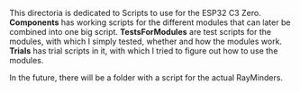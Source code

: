 This directoria is dedicated to Scripts to use for the ESP32 C3 Zero.
**Components** has working scripts for the different modules that can later be combined into one big script.
**TestsForModules** are test scripts for the modules, with which I simply tested, whether and how the modules work.
**Trials** has trial scripts in it, with which I tried to figure out how to use the modules.

In the future, there will be a folder with a script for the actual RayMinders.